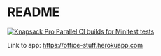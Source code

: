 # README
[![Knapsack Pro Parallel CI builds for Minitest tests](https://img.shields.io/badge/Knapsack%20Pro-Parallel%20%2F%20Minitest%20tests-%230074ff)](https://knapsackpro.com/dashboard/organizations/937/projects/893/test_suites/1285/builds?utm_campaign=organization-id-937&utm_content=test-suite-id-1285&utm_medium=readme&utm_source=knapsack-pro-badge&utm_term=project-id-893)

Link to app: https://office-stuff.herokuapp.com

